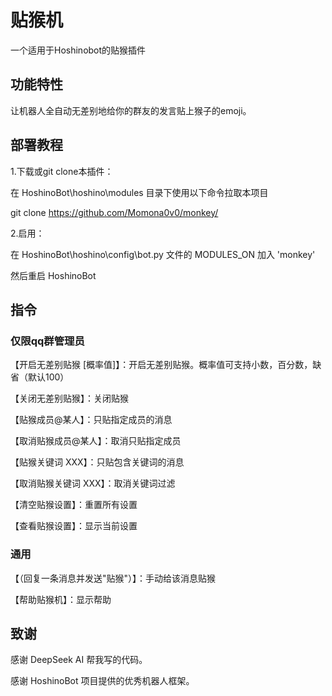 # 贴猴机

一个适用于Hoshinobot的贴猴插件

## 功能特性

让机器人全自动无差别地给你的群友的发言贴上猴子的emoji。

## 部署教程

1.下载或git clone本插件：

在 HoshinoBot\hoshino\modules 目录下使用以下命令拉取本项目

git clone https://github.com/Momona0v0/monkey/

2.启用：

在 HoshinoBot\hoshino\config\bot.py 文件的 MODULES_ON 加入 'monkey'

然后重启 HoshinoBot

## 指令
### 仅限qq群管理员

【开启无差别贴猴 [概率值]】：开启无差别贴猴。概率值可支持小数，百分数，缺省（默认100）

【关闭无差别贴猴】：关闭贴猴

【贴猴成员@某人】：只贴指定成员的消息

【取消贴猴成员@某人】：取消只贴指定成员

【贴猴关键词 XXX】：只贴包含关键词的消息

【取消贴猴关键词 XXX】：取消关键词过滤

【清空贴猴设置】：重置所有设置

【查看贴猴设置】：显示当前设置

### 通用

【（回复一条消息并发送"贴猴"）】：手动给该消息贴猴

【帮助贴猴机】：显示帮助

## 致谢

感谢 DeepSeek AI 帮我写的代码。

感谢 HoshinoBot 项目提供的优秀机器人框架。
